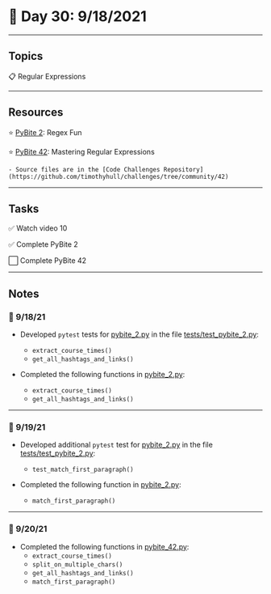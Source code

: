 # :calendar: Day 30: 9/18/2021

---

## Topics

:clipboard: Regular Expressions

---

## Resources

:star: [PyBite 2](https://codechalleng.es/challenges/2/): Regex Fun

:star: [PyBite 42](https://codechalleng.es/challenges/42/): Mastering Regular Expressions

    - Source files are in the [Code Challenges Repository](https://github.com/timothyhull/challenges/tree/community/42)

---

## Tasks

:white_check_mark: Watch video 10

:white_check_mark: Complete PyBite 2

:white_large_square: Complete PyBite 42

---

## Notes

### :notebook: 9/18/21

- Developed `pytest` tests for [pybite_2.py](pybite_2.py) in the file [tests/test_pybite_2.py](tests/test_pybite_2.py):
    - `extract_course_times()`
    - `get_all_hashtags_and_links()`

- Completed the following functions in [pybite_2.py](pybite_2.py):
    - `extract_course_times()`
    - `get_all_hashtags_and_links()`

---

### :notebook: 9/19/21

- Developed additional `pytest` test for [pybite_2.py](pybite_2.py) in the file [tests/test_pybite_2.py](tests/test_pybite_2.py):
    - `test_match_first_paragraph()`

- Completed the following function in [pybite_2.py](pybite_2.py):
    - `match_first_paragraph()`

---

### :notebook: 9/20/21

- Completed the following functions in [pybite_42.py](pybite_42.py):
    - `extract_course_times()`
    - `split_on_multiple_chars()`
    - `get_all_hashtags_and_links()`
    - `match_first_paragraph()`
